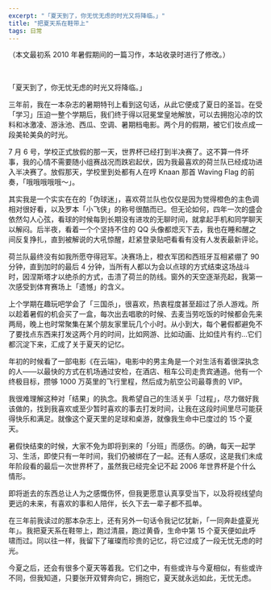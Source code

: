 ```yaml
---
excerpt: "「夏天到了，你无忧无虑的时光又将降临。」"
title: "把夏天系在鞋带上"
tags: 日常
---
```


（本文最初系 2010 年暑假期间的一篇习作，本站收录时进行了修改。）

<br>

「夏天到了，你无忧无虑的时光又将降临。」

三年前，我在一本杂志的暑期特刊上看到这句话，从此它便成了夏日的圣旨。在受「学习」压迫一整个学期后，我们终于得以冠冕堂皇地解放，可以去拥抱沁凉的饮料和冰激凌、游泳池、西瓜、空调、暑期档电影。两个月的假期，被它们妆点成一段美轮美奂的时光。

7 月 6 号，学校正式放假的那一天，世界杯已经打到半决赛了。这不算一件坏事，我的心情不需要随小组赛战况而跌宕起伏，因为我最喜欢的荷兰队已经成功进入半决赛了。放假那天，学校里到处都有人在哼 Knaan 那首 Waving Flag 的前奏，「哦哦哦哦哦～」。

其实我是一个实实在在的「伪球迷」，喜欢荷兰队也仅仅是因为觉得橙色的主色调相对很好看，以及罗本「小飞侠」的称号很酷而已。但无论如何，四年一次的盛会依然勾人心弦，看球的时候每到长期没有进攻的无聊时间，就拿起手机和同学聊天以解闷。后半夜，看着一个个坚持不住的 QQ 头像都熄灭下去，我也在睡和醒之间反复挣扎，直到被解说的大吼惊醒，赶紧登录贴吧看看有没有人发表最新评论。

荷兰队最终没有如我所愿夺得冠军。决赛场上，橙衣军团和西班牙互相紧绷了 90 分钟，直到加时的最后 4 分钟，当所有人都以为会以点球的方式结束这场战斗时，因涅斯塔才以绝杀的方式，击溃了荷兰的防线。窗外的天空逐渐亮起，我第一次感受到体育赛场上「遗憾」的含义。

上个学期在趣玩吧学会了「三国杀」，很喜欢，热衷程度甚至超过了杀人游戏。所以趁着暑假的机会买了一盒，每次出去唱歌的时候、去麦当劳吃饭的时候都会先来两局，晚上也时常聚集在某个朋友家里玩几个小时。从小到大，每个暑假都避免不了要找点东西来打发这两个月的时间，比如网游、比如动画、比如佳片有约…它们都沉淀下来，汇成了关于夏天的记忆。

年初的时候看了一部电影《在云端》，电影中的男主角是一个对生活有着很深执念的人——以最快的方式在机场通过安检，在酒店、租车公司走贵宾通道。他有一个终极目标，攒够 1000 万英里的飞行里程，然后成为航空公司最尊贵的 VIP。

我很难理解这种对「结果」的执念。我希望自己的生活关乎「过程」，尽力做好我该做的，找到我喜欢或至少暂时喜欢的事去打发时间，让我在这段时间里尽可能获得快乐和满足。就像这个夏天里的足球和桌游，就像我生命中已度过的 15 个夏天。

暑假快结束的时候，大家不免为即将到来的「分班」而感伤。的确，每天一起学习、生活，即使只有一年时间，我们仍被绑在了一起。还有人感叹，这是我们未成年阶段看的最后一次世界杯了，虽然我已经完全记不起 2006 年世界杯是个什么情形。

即将逝去的东西总让人为之感慨伤怀，但我更愿意认真享受当下，以及将视线望向更远的未来，有喜欢的事和人陪伴，长久下去一辈子都不孤单。

在三年前我读过的那本杂志上，还有另外一句话令我记忆犹新，「一同奔赴盛夏光年」。我把夏天系在鞋带上，跑过清晨，跑过黄昏，生命中第 15 个夏天便如此呼啸而过。同以往一样，我留下了璀璨而珍贵的记忆，将它过成了一段无忧无虑的时光。

今夏之后，还会有很多个夏天等着我。它们之中，有些或许与今夏相似，有些或许不同，但我知道，只要张开双臂奔向它，拥抱它，夏天就永远如此，无忧无虑。